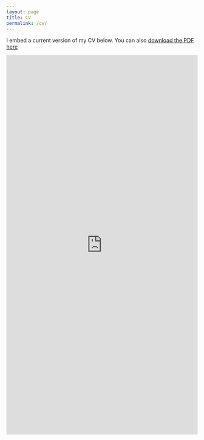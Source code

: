 ```yaml
---
layout: page
title: CV
permalink: /cv/
---
```


I embed a current version of my CV below. You can also [download the PDF here](https://jordandsnyder.github.io/CVsnyder7.24.2018online.pdf)

<iframe src="https://jordandsnyder.github.io/CVsnyder7.24.2018online.pdf" class="gde-frame" style="height: 1000px; width: 100%; border: none;" scrolling="yes"></iframe>


